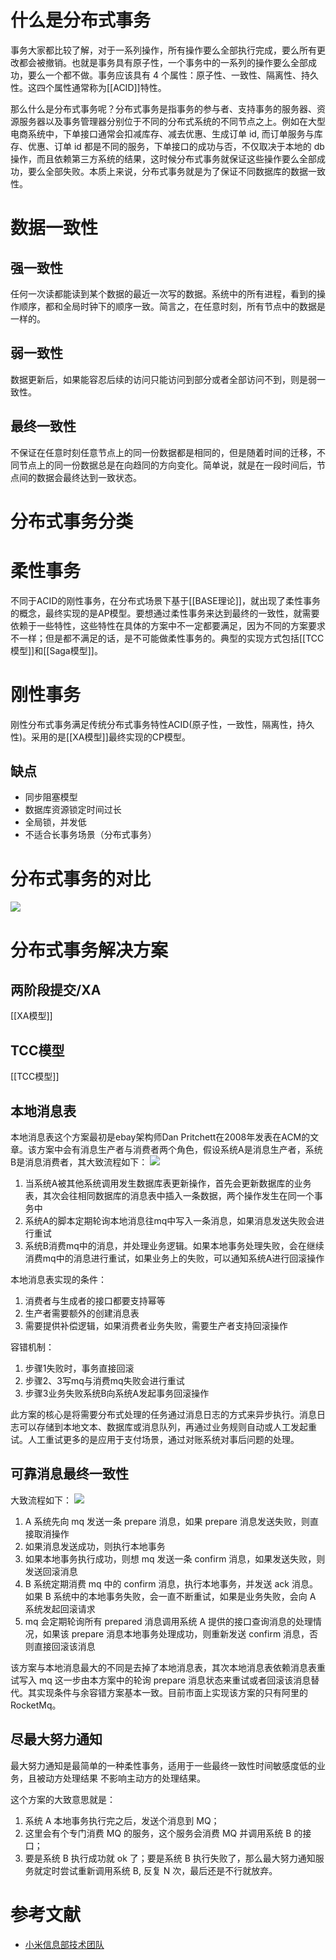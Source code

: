 # 什么是分布式事务
事务大家都比较了解，对于一系列操作，所有操作要么全部执行完成，要么所有更改都会被撤销。也就是事务具有原子性，一个事务中的一系列的操作要么全部成功，要么一个都不做。事务应该具有 4 个属性：原子性、一致性、隔离性、持久性。这四个属性通常称为[[ACID]]特性。

那么什么是分布式事务呢？分布式事务是指事务的参与者、支持事务的服务器、资源服务器以及事务管理器分别位于不同的分布式系统的不同节点之上。例如在大型电商系统中，下单接口通常会扣减库存、减去优惠、生成订单 id, 而订单服务与库存、优惠、订单 id 都是不同的服务，下单接口的成功与否，不仅取决于本地的 db 操作，而且依赖第三方系统的结果，这时候分布式事务就保证这些操作要么全部成功，要么全部失败。本质上来说，分布式事务就是为了保证不同数据库的数据一致性。

# 数据一致性
## 强一致性
任何一次读都能读到某个数据的最近一次写的数据。系统中的所有进程，看到的操作顺序，都和全局时钟下的顺序一致。简言之，在任意时刻，所有节点中的数据是一样的。

## 弱一致性
数据更新后，如果能容忍后续的访问只能访问到部分或者全部访问不到，则是弱一致性。

## 最终一致性
不保证在任意时刻任意节点上的同一份数据都是相同的，但是随着时间的迁移，不同节点上的同一份数据总是在向趋同的方向变化。简单说，就是在一段时间后，节点间的数据会最终达到一致状态。

# 分布式事务分类
# 柔性事务
不同于ACID的刚性事务，在分布式场景下基于[[BASE理论]]，就出现了柔性事务的概念，最终实现的是AP模型。要想通过柔性事务来达到最终的一致性，就需要依赖于一些特性，这些特性在具体的方案中不一定都要满足，因为不同的方案要求不一样；但是都不满足的话，是不可能做柔性事务的。典型的实现方式包括[[TCC模型]]和[[Saga模型]]。

# 刚性事务
刚性分布式事务满足传统分布式事务特性ACID(原子性，一致性，隔离性，持久性)。采用的是[[XA模型]]最终实现的CP模型。

## 缺点
- 同步阻塞模型
- 数据库资源锁定时间过长
- 全局锁，并发低
- 不适合长事务场景（分布式事务）

# 分布式事务的对比
![](https://tva1.sinaimg.cn/large/008eGmZEgy1gndlm1mfbcj30we0g0mzv.jpg)

# 分布式事务解决方案
## 两阶段提交/XA
[[XA模型]]

## TCC模型
[[TCC模型]]

## 本地消息表
本地消息表这个方案最初是ebay架构师Dan Pritchett在2008年发表在ACM的文章。该方案中会有消息生产者与消费者两个角色，假设系统A是消息生产者，系统B是消息消费者，其大致流程如下：
![](https://tva1.sinaimg.cn/large/008eGmZEgy1gndlxni4yxj30xc0feq51.jpg)
1.  当系统A被其他系统调用发生数据库表更新操作，首先会更新数据库的业务表，其次会往相同数据库的消息表中插入一条数据，两个操作发生在同一个事务中
2.  系统A的脚本定期轮询本地消息往mq中写入一条消息，如果消息发送失败会进行重试
3.  系统B消费mq中的消息，并处理业务逻辑。如果本地事务处理失败，会在继续消费mq中的消息进行重试，如果业务上的失败，可以通知系统A进行回滚操作

本地消息表实现的条件：
1.  消费者与生成者的接口都要支持幂等
2.  生产者需要额外的创建消息表
3.  需要提供补偿逻辑，如果消费者业务失败，需要生产者支持回滚操作

容错机制：
1.  步骤1失败时，事务直接回滚
2.  步骤2、3写mq与消费mq失败会进行重试
3.  步骤3业务失败系统B向系统A发起事务回滚操作

此方案的核心是将需要分布式处理的任务通过消息日志的方式来异步执行。消息日志可以存储到本地文本、数据库或消息队列，再通过业务规则自动或人工发起重试。人工重试更多的是应用于支付场景，通过对账系统对事后问题的处理。

## 可靠消息最终一致性
大致流程如下：
![](https://tva1.sinaimg.cn/large/008eGmZEgy1gndm0e13tfj315w0o443c.jpg)

1. A 系统先向 mq 发送一条 prepare 消息，如果 prepare 消息发送失败，则直接取消操作
2. 如果消息发送成功，则执行本地事务
3. 如果本地事务执行成功，则想 mq 发送一条 confirm 消息，如果发送失败，则发送回滚消息
4. B 系统定期消费 mq 中的 confirm 消息，执行本地事务，并发送 ack 消息。如果 B 系统中的本地事务失败，会一直不断重试，如果是业务失败，会向 A 系统发起回滚请求
5. mq 会定期轮询所有 prepared 消息调用系统 A 提供的接口查询消息的处理情况，如果该 prepare 消息本地事务处理成功，则重新发送 confirm 消息，否则直接回滚该消息

该方案与本地消息最大的不同是去掉了本地消息表，其次本地消息表依赖消息表重试写入 mq 这一步由本方案中的轮询 prepare 消息状态来重试或者回滚该消息替代。其实现条件与余容错方案基本一致。目前市面上实现该方案的只有阿里的 RocketMq。

## 尽最大努力通知
最大努力通知是最简单的一种柔性事务，适用于一些最终一致性时间敏感度低的业务，且被动方处理结果 不影响主动方的处理结果。

这个方案的大致意思就是：
1.  系统 A 本地事务执行完之后，发送个消息到 MQ；
2.  这里会有个专门消费 MQ 的服务，这个服务会消费 MQ 并调用系统 B 的接口；
3.  要是系统 B 执行成功就 ok 了；要是系统 B 执行失败了，那么最大努力通知服务就定时尝试重新调用系统 B, 反复 N 次，最后还是不行就放弃。

# 参考文献
- [小米信息部技术团队](https://xiaomi-info.github.io/2020/01/02/distributed-transaction/)